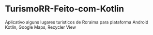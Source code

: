 # TurismoRR-Feito-com-Kotlin
Aplicativo alguns lugares turisticos de Roraima para plataforma Android
Kotlin, Google Maps, Recycler View
